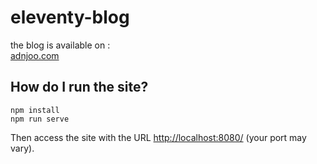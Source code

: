 # eleventy-blog

the blog is available on :  
[adnjoo.com](https://adnjoo.com/)

## How do I run the site?
```
npm install
npm run serve
```

Then access the site with the URL [http://localhost:8080/](http://localhost:8080/) (your port may vary).